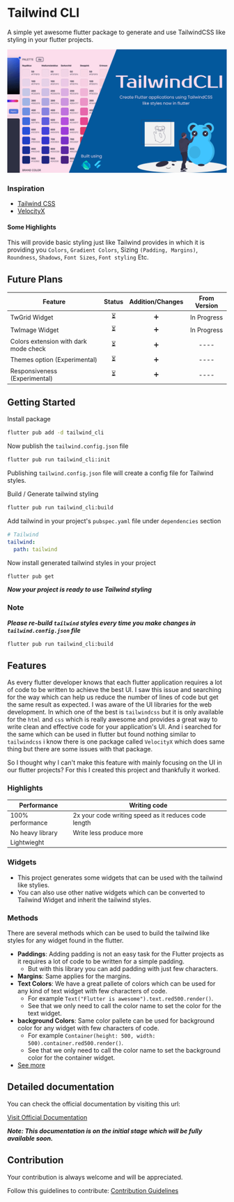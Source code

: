 # Tailwind CLI

A simple yet awesome flutter package to generate and use TailwindCSS like styling in your flutter
projects.

![TailwindCLI](./screenshots/TailwindCLI.svg)

### Inspiration

- [Tailwind CSS](https://tailwindcss.com/)
- [VelocityX](https://velocityx.dev)

#### Some Highlights

This will provide basic styling just like Tailwind provides in which it is providing
you `Colors`, `Gradient Colors`, Sizing `(Padding, Margins)`,
`Roundness`, `Shadows`, `Font Sizes`, `Font styling` Etc.

## Future Plans

| Feature                               | Status | Addition/Changes | From Version |
| ------------------------------------- | :----: | :--------------: | :----------: |
| TwGrid Widget                         |   ⏳   |        ➕        | In Progress  |
| TwImage Widget                        |   ⏳   |        ➕        | In Progress  |
| Colors extension with dark mode check |   ⏳   |        ➕        |     ----     |
| Themes option (Experimental)          |   ⏳   |        ➕        |     ----     |
| Responsiveness (Experimental)         |   ⏳   |        ➕        |     ----     |

## Getting Started

Install package

```bash
flutter pub add -d tailwind_cli
```

Now publish the `tailwind.config.json` file

```bash
flutter pub run tailwind_cli:init
```

Publishing `tailwind.config.json` file will create a config file for Tailwind styles.

Build / Generate tailwind styling

```bash
flutter pub run tailwind_cli:build
```

Add tailwind in your project's `pubspec.yaml` file under `dependencies` section

```yaml
# Tailwind
tailwind:
  path: tailwind
```

Now install generated tailwind styles in your project

```bash
flutter pub get
```

**_Now your project is ready to use Tailwind styling_**

### Note

**_Please re-build `tailwind` styles every time you make changes in `tailwind.config.json` file_**

```bash
flutter pub run tailwind_cli:build
```

## Features

As every flutter developer knows that each flutter application requires a lot of code to be written to achieve the best UI. I saw this issue and searching for the way which can help us reduce the number of lines of code but get the same result as expected. I was aware of the UI libraries for the web development. In which one of the best is `tailwindcss` but it is only available for the `html` and `css` which is really awesome and provides a great way to write clean and effective code for your application's UI. And i searched for the same which can be used in flutter but found nothing similar to `tailwindcss` i know there is one package called `VelocityX` which does same thing but there are some issues with that package.

So I thought why I can't make this feature with mainly focusing on the UI in our flutter projects? For this I created this project and thankfully it worked.

### Highlights

| Performance      | Writing code                                         |
| ---------------- | ---------------------------------------------------- |
| 100% performance | 2x your code writing speed as it reduces code length |
| No heavy library | Write less produce more                              |
| Lightwieght      |                                                      |

### Widgets

- This project generates some widgets that can be used with the tailwind like stylies.
- You can also use other native widgets which can be converted to Tailwind Widget and inherit the tailwind styles.

### Methods

There are several methods which can be used to build the tailwind like styles for any widget found in the flutter.

- **Paddings**: Adding padding is not an easy task for the Flutter projects as it requires a lot of code to be written for a simple padding.
  - But with this library you can add padding with just few characters.
- **Margins**: Same applies for the margins.
- **Text Colors**: We have a great pallete of colors which can be used for any kind of text widget with few characters of code.
  - For example `Text("Flutter is awesome").text.red500.render()`.
  - See that we only need to call the color name to set the color for the text widget.
- **background Colors**: Same color pallete can be used for background color for any widget with few characters of code.
  - For example `Container(height: 500, width: 500).container.red500.render()`.
  - See that we only need to call the color name to set the background color for the container widget.
- [See more](https://devsbuddy.gitbook.io/tailwind-cli/)

## Detailed documentation

You can check the official documentation by visiting this url:

[Visit Official Documentation](https://devsbuddy.gitbook.io/tailwind-cli/)

**_Note: This documentation is on the initial stage which will be fully available soon._**

## Contribution

Your contribution is always welcome and will be appreciated.

Follow this guidelines to contribute:
[Contribution Guidelines](/CONTRIBUTION.md)

